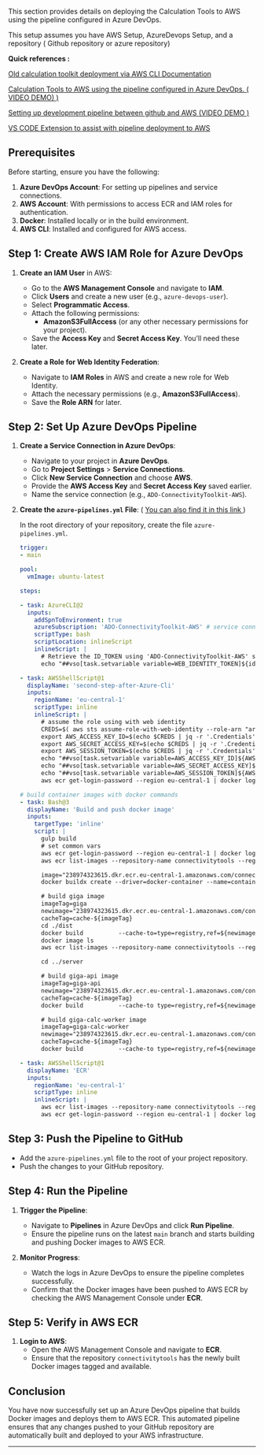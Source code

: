 This section provides details on deploying the Calculation Tools to AWS using the pipeline configured in Azure DevOps.

This setup assumes you have AWS Setup, AzureDevops Setup,  and a repository ( Github repository or azure repository)

**Quick references :**

[Old calculation toolkit deployment via AWS CLI  Documentation ](https://ituint.sharepoint.com/:w:/r/sites/ConnectivityModelling-Internship/_layouts/15/Doc.aspx?sourcedoc=%7B05EDF5A0-768B-475E-9DCC-A40C6623B153%7D&file=Calculationtools%20AWS%20Deployment%20Guide.docx&action=default&mobileredirect=true)

[Calculation Tools to AWS using the pipeline configured in Azure DevOps. ( VIDEO DEMO) )](https://www.youtube.com/watch?v=Vywmy5FFzoM)

[Setting up development pipeline between github and AWS (VIDEO DEMO )](https://youtu.be/biYVW1TMYAU?t=373)

[VS CODE Extension to assist with pipeline deployment to AWS ](https://marketplace.visualstudio.com/items?itemName=AmazonWebServices.aws-vsts-tools)

## Prerequisites

Before starting, ensure you have the following:

1. **Azure DevOps Account**: For setting up pipelines and service connections.
2. **AWS Account**: With permissions to access ECR and IAM roles for authentication.
3. **Docker**: Installed locally or in the build environment.
4. **AWS CLI**: Installed and configured for AWS access.

## Step 1: Create AWS IAM Role for Azure DevOps

1. **Create an IAM User** in AWS:

   - Go to the **AWS Management Console** and navigate to **IAM**.
   - Click **Users** and create a new user (e.g., `azure-devops-user`).
   - Select **Programmatic Access**.
   - Attach the following permissions:
     - **AmazonS3FullAccess** (or any other necessary permissions for your project).
   - Save the **Access Key** and **Secret Access Key**. You’ll need these later.
2. **Create a Role for Web Identity Federation**:

   - Navigate to **IAM Roles** in AWS and create a new role for Web Identity.
   - Attach the necessary permissions (e.g., **AmazonS3FullAccess**).
   - Save the **Role ARN** for later.

## Step 2: Set Up Azure DevOps Pipeline

1. **Create a Service Connection in Azure DevOps**:

   - Navigate to your project in **Azure DevOps**.
   - Go to **Project Settings** > **Service Connections**.
   - Click **New Service Connection** and choose **AWS**.
   - Provide the **AWS Access Key** and **Secret Access Key** saved earlier.
   - Name the service connection (e.g., `ADO-ConnectivityToolkit-AWS`).
2. **Create the `azure-pipelines.yml` File**: ( [You can also find it in this link ](https://dev.azure.com/ITUINT/ConnectivityToolkit/_git/calculation-tools?path=%2Fazure-pipelines.yml))

   In the root directory of your repository, create the file `azure-pipelines.yml`.

   ```yaml
   trigger:
   - main

   pool:
     vmImage: ubuntu-latest

   steps:

   - task: AzureCLI@2
     inputs:
       addSpnToEnvironment: true
       azureSubscription: 'ADO-ConnectivityToolkit-AWS' # service connection name
       scriptType: bash
       scriptLocation: inlineScript
       inlineScript: |
         # Retrieve the ID_TOKEN using 'ADO-ConnectivityToolkit-AWS' service connection to Azure App and set it as WEB_IDENTITY_TOKEN to be used in step 2
         echo "##vso[task.setvariable variable=WEB_IDENTITY_TOKEN]${idToken}"

   - task: AWSShellScript@1
     displayName: 'second-step-after-Azure-Cli'
     inputs:
       regionName: 'eu-central-1'
       scriptType: inline
       inlineScript: |
         # assume the role using with web identity
         CREDS=$( aws sts assume-role-with-web-identity --role-arn "arn:aws:iam::238974323615:role/ado-ADO-ConnectivityToolkit-AWS-Role" --role-session-name "ADO-ConnectivityToolkit-AWS-PIPELINE" --web-identity-token "${WEB_IDENTITY_TOKEN}" --duration-seconds 3600 );
         export AWS_ACCESS_KEY_ID=$(echo $CREDS | jq -r '.Credentials''.AccessKeyId');
         export AWS_SECRET_ACCESS_KEY=$(echo $CREDS | jq -r '.Credentials''.SecretAccessKey');
         export AWS_SESSION_TOKEN=$(echo $CREDS | jq -r '.Credentials''.SessionToken');
         echo "##vso[task.setvariable variable=AWS_ACCESS_KEY_ID]${AWS_ACCESS_KEY_ID}";
         echo "##vso[task.setvariable variable=AWS_SECRET_ACCESS_KEY]${AWS_SECRET_ACCESS_KEY}";
         echo "##vso[task.setvariable variable=AWS_SESSION_TOKEN]${AWS_SESSION_TOKEN}";
         aws ecr get-login-password --region eu-central-1 | docker login --username AWS --password-stdin 238974323615.dkr.ecr.eu-central-1.amazonaws.com

   # build container images with docker commands
   - task: Bash@3
     displayName: 'Build and push docker image'
     inputs:
       targetType: 'inline'
       script: |
         gulp build
         # set common vars
         aws ecr get-login-password --region eu-central-1 | docker login --username AWS --password-stdin 238974323615.dkr.ecr.eu-central-1.amazonaws.com
         aws ecr list-images --repository-name connectivitytools --region eu-central-1

         image="238974323615.dkr.ecr.eu-central-1.amazonaws.com/connectivitytools"
         docker buildx create --driver=docker-container --name=container-builder

         # build giga image
         imageTag=giga
         newimage="238974323615.dkr.ecr.eu-central-1.amazonaws.com/connectivitytools/${imageTag}"
         cacheTag=cache-${imageTag}
         cd ./dist
         docker build          --cache-to=type=registry,ref=${newimage}:${cacheTag},mode=max,image-manifest=true,oci-mediatypes=true          --cache-from=type=registry,ref=${newimage}:${cacheTag}          --builder container-builder          -t ${newimage}:${imageTag}-build-$(Build.BuildId)          -t ${newimage}:${imageTag}          -t ${newimage}:dev          --push          -f Dockerfile.aws          --progress=plain          ./
         docker image ls
         aws ecr list-images --repository-name connectivitytools --region eu-central-1

         cd ../server

         # build giga-api image
         imageTag=giga-api
         newimage="238974323615.dkr.ecr.eu-central-1.amazonaws.com/connectivitytools/${imageTag}"
         cacheTag=cache-${imageTag}
         docker build          --cache-to type=registry,ref=${newimage}:${cacheTag},mode=max,image-manifest=true,oci-mediatypes=true          --cache-from type=registry,ref=${newimage}:${cacheTag}          --builder container-builder          -t ${newimage}:${imageTag}-build-$(Build.BuildId)          -t ${newimage}:${imageTag}          -t ${newimage}:dev          --push          -f Dockerfile.web          --progress=plain          ./

         # build giga-calc-worker image
         imageTag=giga-calc-worker
         newimage="238974323615.dkr.ecr.eu-central-1.amazonaws.com/connectivitytools/${imageTag}"
         cacheTag=cache-${imageTag}
         docker build          --cache-to type=registry,ref=${newimage}:${cacheTag},mode=max,image-manifest=true,oci-mediatypes=true          --cache-from type=registry,ref=${newimage}:${cacheTag}          --builder container-builder          -t ${newimage}:${imageTag}-build-$(Build.BuildId)          -t ${newimage}:${imageTag}          -t ${newimage}:dev          --push          -f Dockerfile.calc          --progress=plain          ./

   - task: AWSShellScript@1
     displayName: 'ECR'
     inputs:
       regionName: 'eu-central-1'
       scriptType: inline
       inlineScript: |
         aws ecr list-images --repository-name connectivitytools --region eu-central-1
         aws ecr get-login-password --region eu-central-1 | docker login --username AWS --password-stdin 238974323615.dkr.ecr.eu-central-1.amazonaws.com
   ```

## Step 3: Push the Pipeline to GitHub

- Add the `azure-pipelines.yml` file to the root of your project repository.
- Push the changes to your GitHub repository.

## Step 4: Run the Pipeline

1. **Trigger the Pipeline**:

   - Navigate to **Pipelines** in Azure DevOps and click **Run Pipeline**.
   - Ensure the pipeline runs on the latest `main` branch and starts building and pushing Docker images to AWS ECR.
2. **Monitor Progress**:

   - Watch the logs in Azure DevOps to ensure the pipeline completes successfully.
   - Confirm that the Docker images have been pushed to AWS ECR by checking the AWS Management Console under **ECR**.

## Step 5: Verify in AWS ECR

1. **Login to AWS**:
   - Open the AWS Management Console and navigate to **ECR**.
   - Ensure that the repository `connectivitytools` has the newly built Docker images tagged and available.

## Conclusion

You have now successfully set up an Azure DevOps pipeline that builds Docker images and deploys them to AWS ECR. This automated pipeline ensures that any changes pushed to your GitHub repository are automatically built and deployed to your AWS infrastructure.

---
